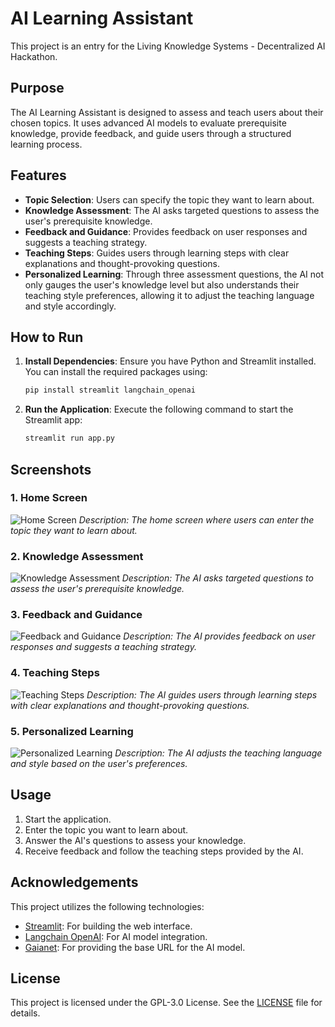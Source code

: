 # AI Learning Assistant

This project is an entry for the Living Knowledge Systems - Decentralized AI Hackathon.

## Purpose

The AI Learning Assistant is designed to assess and teach users about their chosen topics. It uses advanced AI models to evaluate prerequisite knowledge, provide feedback, and guide users through a structured learning process.

## Features

- **Topic Selection**: Users can specify the topic they want to learn about.
- **Knowledge Assessment**: The AI asks targeted questions to assess the user's prerequisite knowledge.
- **Feedback and Guidance**: Provides feedback on user responses and suggests a teaching strategy.
- **Teaching Steps**: Guides users through learning steps with clear explanations and thought-provoking questions.
- **Personalized Learning**: Through three assessment questions, the AI not only gauges the user's knowledge level but also understands their teaching style preferences, allowing it to adjust the teaching language and style accordingly.

## How to Run

1. **Install Dependencies**: Ensure you have Python and Streamlit installed. You can install the required packages using:
    ```bash
    pip install streamlit langchain_openai
    ```

2. **Run the Application**: Execute the following command to start the Streamlit app:
    ```bash
    streamlit run app.py
    ```

## Screenshots

### 1. Home Screen
![Home Screen](asset/shot1.jpg)
*Description: The home screen where users can enter the topic they want to learn about.*

### 2. Knowledge Assessment
![Knowledge Assessment](asset/shot2.jpg)
*Description: The AI asks targeted questions to assess the user's prerequisite knowledge.*

### 3. Feedback and Guidance
![Feedback and Guidance](asset/shot3.jpg)
*Description: The AI provides feedback on user responses and suggests a teaching strategy.*

### 4. Teaching Steps
![Teaching Steps](asset/shot4.jpg)
*Description: The AI guides users through learning steps with clear explanations and thought-provoking questions.*

### 5. Personalized Learning
![Personalized Learning](asset/shot5.jpg)
*Description: The AI adjusts the teaching language and style based on the user's preferences.*

## Usage

1. Start the application.
2. Enter the topic you want to learn about.
3. Answer the AI's questions to assess your knowledge.
4. Receive feedback and follow the teaching steps provided by the AI.

## Acknowledgements

This project utilizes the following technologies:
- [Streamlit](https://streamlit.io/): For building the web interface.
- [Langchain OpenAI](https://github.com/langchain-ai/langchain): For AI model integration.
- [Gaianet](https://gaianet.ai): For providing the base URL for the AI model.

## License

This project is licensed under the GPL-3.0 License. See the [LICENSE](LICENSE) file for details.

